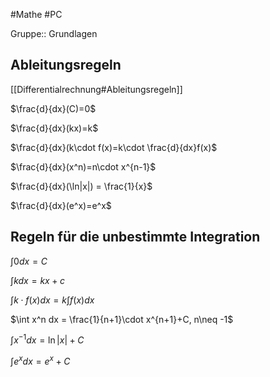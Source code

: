 #Mathe #PC 

Gruppe:: Grundlagen

## Ableitungsregeln

[[Differentialrechnung#Ableitungsregeln]]

$\frac{d}{dx}(C)=0$

$\frac{d}{dx}(kx)=k$

$\frac{d}{dx}(k\cdot f(x)=k\cdot \frac{d}{dx}f(x)$

$\frac{d}{dx}(x^n)=n\cdot x^{n-1}$

$\frac{d}{dx}(\ln|x|) = \frac{1}{x}$

$\frac{d}{dx}(e^x)=e^x$

## Regeln für die unbestimmte Integration

$\int 0 dx = C$

$\int k dx = kx +c$

$\int k\cdot f(x) dx = k\int f(x)dx$

$\int x^n dx = \frac{1}{n+1}\cdot x^{n+1}+C, n\neq -1$

$\int x^{-1} dx = \ln|x| +C$

$\int e^x dx = e^x+C$
